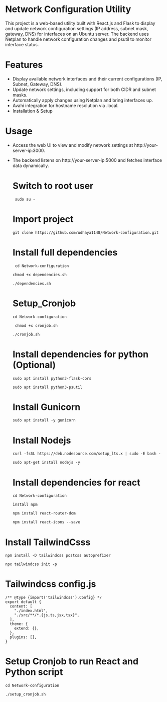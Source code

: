 # Network Configuration Utility
This project is a web-based utility built with React.js and Flask to display and update network configuration settings (IP address, subnet mask, gateway, DNS) for interfaces on an Ubuntu server. The backend uses Netplan to handle network configuration changes and psutil to monitor interface status.

# Features
* Display available network interfaces and their current configurations (IP, Subnet, Gateway, DNS).
* Update network settings, including support for both CIDR and subnet masks.
* Automatically apply changes using Netplan and bring interfaces up.
* Avahi integration for hostname resolution via .local.
* Installation & Setup

# Usage
* Access the web UI to view and modify network settings at http://your-server-ip:3000.
* The backend listens on http://your-server-ip:5000 and fetches interface data dynamically.


  # Switch to root user 
  ```
   sudo su -
  ```
  # Import project
  ```
  git clone https://github.com/udhaya1148/Network-configuration.git
  ```

  # Install full dependencies
  ```
   cd Network-configuration
  
  ```
  ```
  chmod +x dependencies.sh
  ```
  ```
  ./dependencies.sh
  ```

  # Setup_Cronjob
  ```
  cd Network-configuration
  
  ```
  ```
   chmod +x cronjob.sh
  ```
  ```
  ./cronjob.sh
  ```

  # Install dependencies for python (Optional)
  ```
  sudo apt install python3-flask-cors
  ```
  ```
  sudo apt install python3-psutil
  ```
  # Install Gunicorn
  ```
  sudo apt install -y gunicorn
  ```

  # Install Nodejs
  ```
  curl -fsSL https://deb.nodesource.com/setup_lts.x | sudo -E bash -
  ```
  ```
  sudo apt-get install nodejs -y
  ``` 
  # Install dependencies for react
  ```
  cd Network-configuration
  ```
  ```
  install npm
  ```
  ```
  npm install react-router-dom
  ```
  ```
  npm install react-icons --save
  ```
# Install TailwindCsss
```
npm install -D tailwindcss postcss autoprefixer
```
```
npx tailwindcss init -p
```
# Tailwindcss config.js
```
/** @type {import('tailwindcss').Config} */
export default {
  content: [
    "./index.html",
    "./src/**/*.{js,ts,jsx,tsx}",
  ],
  theme: {
    extend: {},
  },
  plugins: [],
}
```
# Setup Cronjob to run React and Python script 
```
cd Network-configuration
```
```
./setup_cronjob.sh
```

